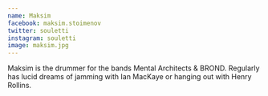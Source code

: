 ```yaml
---
name: Maksim
facebook: maksim.stoimenov
twitter: souletti
instagram: souletti
image: maksim.jpg
---
```


Maksim is the drummer for the bands Mental Architects & BROND. Regularly has lucid dreams of jamming with Ian MacKaye or hanging out with Henry Rollins.
